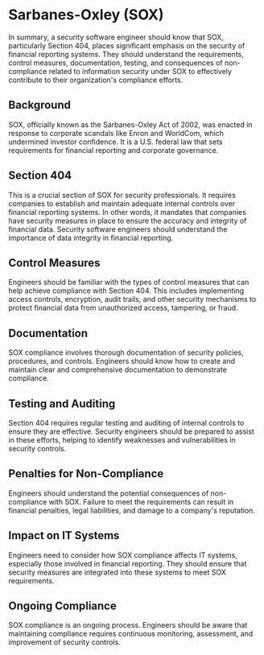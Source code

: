 # Sarbanes-Oxley (SOX)

In summary, a security software engineer should know that SOX, particularly Section 404, places significant emphasis on the security of financial reporting systems. They should understand the requirements, control measures, documentation, testing, and consequences of non-compliance related to information security under SOX to effectively contribute to their organization's compliance efforts.

## **Background**

SOX, officially known as the Sarbanes-Oxley Act of 2002, was enacted in response to corporate scandals like Enron and WorldCom, which undermined investor confidence. It is a U.S. federal law that sets requirements for financial reporting and corporate governance.

## **Section 404**

This is a crucial section of SOX for security professionals. It requires companies to establish and maintain adequate internal controls over financial reporting systems. In other words, it mandates that companies have security measures in place to ensure the accuracy and integrity of financial data. Security software engineers should understand the importance of data integrity in financial reporting.

## **Control Measures**

Engineers should be familiar with the types of control measures that can help achieve compliance with Section 404. This includes implementing access controls, encryption, audit trails, and other security mechanisms to protect financial data from unauthorized access, tampering, or fraud.

## **Documentation**

SOX compliance involves thorough documentation of security policies, procedures, and controls. Engineers should know how to create and maintain clear and comprehensive documentation to demonstrate compliance.

## **Testing and Auditing**

Section 404 requires regular testing and auditing of internal controls to ensure they are effective. Security engineers should be prepared to assist in these efforts, helping to identify weaknesses and vulnerabilities in security controls.

## **Penalties for Non-Compliance**

Engineers should understand the potential consequences of non-compliance with SOX. Failure to meet the requirements can result in financial penalties, legal liabilities, and damage to a company's reputation.

## **Impact on IT Systems**

Engineers need to consider how SOX compliance affects IT systems, especially those involved in financial reporting. They should ensure that security measures are integrated into these systems to meet SOX requirements.

## **Ongoing Compliance**

SOX compliance is an ongoing process. Engineers should be aware that maintaining compliance requires continuous monitoring, assessment, and improvement of security controls.
